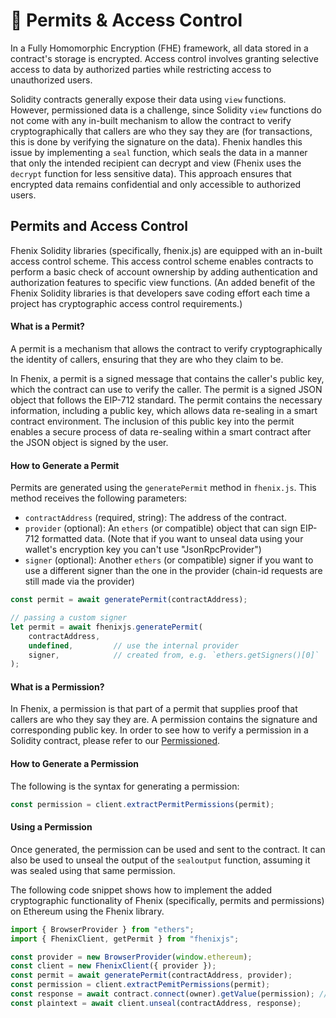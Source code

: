 # 📜 Permits & Access Control


In a Fully Homomorphic Encryption (FHE) framework, all data stored in a contract's storage is encrypted. Access control involves granting selective access to data by authorized parties while restricting access to unauthorized users.

Solidity contracts generally expose their data using `view` functions. However, permissioned data is a challenge, since Solidity `view` functions do not come with any in-built mechanism to allow the contract to verify cryptographically that callers are who they say they are (for transactions, this is done by verifying the signature on the data).
Fhenix handles this issue by implementing a `seal` function, which seals the data in a manner that only the intended recipient can decrypt and view (Fhenix uses the `decrypt` function for less sensitive data). This approach ensures that encrypted data remains confidential and only accessible to authorized users.

## Permits and Access Control

Fhenix Solidity libraries (specifically, fhenix.js) are equipped with an in-built access control scheme. 
This access control scheme enables contracts to perform a basic check of account ownership by adding authentication and authorization features to specific view functions. 
(An added benefit of the Fhenix Solidity libraries is that developers save coding effort each time a project has cryptographic access control requirements.)

#### What is a Permit?

A permit is a mechanism that allows the contract to verify cryptographically the identity of callers, ensuring that they are who they claim to be.

In Fhenix, a permit is a signed message that contains the caller's public key, which the contract can use to verify the caller. The permit is a signed JSON object that follows the EIP-712 standard. 
The permit contains the necessary information, including a public key, which allows data re-sealing in a smart contract environment. 
The inclusion of this public key into the permit enables a secure process of data re-sealing within a smart contract after the JSON object is signed by the user.

#### How to Generate a Permit

Permits are generated using the `generatePermit` method in `fhenix.js`. This method receives the following parameters:

* `contractAddress` (required, string): The address of the contract.
* `provider` (optional): An `ethers` (or compatible) object that can sign EIP-712 formatted data. (Note that if you want to unseal data using your wallet's encryption key you can't use "JsonRpcProvider")
* `signer` (optional): Another `ethers` (or compatible) signer if you want to use a different signer than the one in the provider (chain-id requests are still made via the provider)

```javascript
const permit = await generatePermit(contractAddress);

// passing a custom signer
let permit = await fhenixjs.generatePermit(
    contractAddress,
    undefined,         // use the internal provider
    signer,            // created from, e.g. `ethers.getSigners()[0]`
);
```

#### What is a Permission?

In Fhenix, a permission is that part of a permit that supplies proof that callers are who they say they are. 
A permission contains the signature and corresponding public key. 
In order to see how to verify a permission in a Solidity contract, please refer to our [Permissioned](../Solidity%20API/Permissioned.md).

#### How to Generate a Permission

The following is the syntax for generating a permission:

```javascript
const permission = client.extractPermitPermissions(permit);
```

#### Using a Permission

Once generated, the permission can be used and sent to the contract. It can also be used to unseal the output of the `sealoutput` function, assuming it was sealed using that same permission.

The following code snippet shows how to implement the added cryptographic functionality of Fhenix (specifically, permits and permissions) on Ethereum using the Fhenix library.

```javascript
import { BrowserProvider } from "ethers";
import { FhenixClient, getPermit } from "fhenixjs";

const provider = new BrowserProvider(window.ethereum);
const client = new FhenixClient({ provider });
const permit = await generatePermit(contractAddress, provider);
const permission = client.extractPemitPermissions(permit);
const response = await contract.connect(owner).getValue(permission); // Calling "getValue" which is a view function in "contract"
const plaintext = await client.unseal(contractAddress, response);
```
